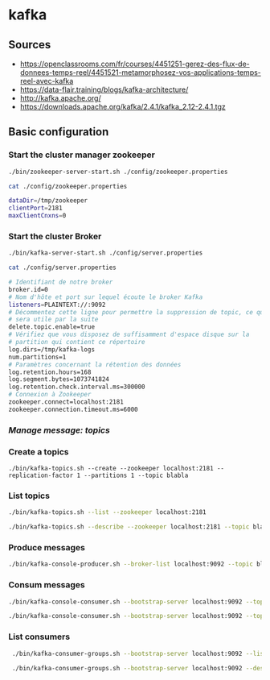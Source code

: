 # kafka

## Sources 

* https://openclassrooms.com/fr/courses/4451251-gerez-des-flux-de-donnees-temps-reel/4451521-metamorphosez-vos-applications-temps-reel-avec-kafka
* https://data-flair.training/blogs/kafka-architecture/
* http://kafka.apache.org/
* https://downloads.apache.org/kafka/2.4.1/kafka_2.12-2.4.1.tgz



## Basic configuration


### Start the cluster manager zookeeper

```bash
./bin/zookeeper-server-start.sh ./config/zookeeper.properties

cat ./config/zookeeper.properties

dataDir=/tmp/zookeeper
clientPort=2181
maxClientCnxns=0


```

### Start the cluster Broker


```bash
./bin/kafka-server-start.sh ./config/server.properties

cat ./config/server.properties

# Identifiant de notre broker
broker.id=0
# Nom d'hôte et port sur lequel écoute le broker Kafka
listeners=PLAINTEXT://:9092
# Décommentez cette ligne pour permettre la suppression de topic, ce qui
# sera utile par la suite
delete.topic.enable=true
# Vérifiez que vous disposez de suffisamment d'espace disque sur la
# partition qui contient ce répertoire
log.dirs=/tmp/kafka-logs
num.partitions=1
# Paramètres concernant la rétention des données
log.retention.hours=168
log.segment.bytes=1073741824
log.retention.check.interval.ms=300000
# Connexion à Zookeeper
zookeeper.connect=localhost:2181
zookeeper.connection.timeout.ms=6000

```

### *Manage message: topics*

### Create a topics

```
./bin/kafka-topics.sh --create --zookeeper localhost:2181 --replication-factor 1 --partitions 1 --topic blabla
```

### List  topics

```bash
./bin/kafka-topics.sh --list --zookeeper localhost:2181

./bin/kafka-topics.sh --describe --zookeeper localhost:2181 --topic blabla
```


### Produce messages

```bash
./bin/kafka-console-producer.sh --broker-list localhost:9092 --topic blabla

```

### Consum messages

```bash
./bin/kafka-console-consumer.sh --bootstrap-server localhost:9092 --topic blabla

./bin/kafka-console-consumer.sh --bootstrap-server localhost:9092 --topic blabla --consumer-property group.id=mygroup
```

### List consumers

```bash
 ./bin/kafka-consumer-groups.sh --bootstrap-server localhost:9092 --list
 
 ./bin/kafka-consumer-groups.sh --bootstrap-server localhost:9092 --describe --group mygroup
 ```
 
 






